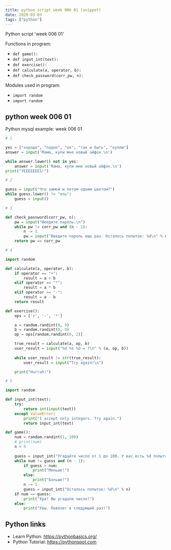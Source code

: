 ```yaml
---
title: python script week 006 01 (snippet)
date: 2020-03-03
tags: ["python"]
---
```

Python script 'week 006 01'

Functions in program: 
* `def game():`
* `def input_int(text):`
* `def exercise():`
* `def calculate(a, operator, b):`
* `def check_password(corr_pw, n):`

Modules used in program: 
* `import random`
* `import random`

## python week 006 01

Python mysql example: week 006 01

```python
# 1

yes = ["хорошо", "ладно", "ок", "так и быть", "куплю"]
answer = input('Мама, купи мне новый айфон.\n')

while answer.lower() not in yes:
    answer = input('Мама, купи мне новый айфон.\n')
print("YEEEEEEES!")

# 2

guess = input("Что зимой и летом одним цветом?")
while guess.lower() != "ель":
    guess = input()

# 3

def check_password(corr_pw, n):
    pw = input("Введите пароль.\n")
    while pw != corr_pw and (n - 1):
        n -= 1
        pw = input("Введите пароль еще раз. Осталось попыток: %d\n" % n)
    return pw == corr_pw

# 4

import random

def calculate(a, operator, b):
    if operator == "+":
        result = a + b
    elif operator == "*":
        result = a * b
    elif operator == "-":
        result = a - b
    return result

def exercise():
    ops = ['+', '-', '*']

    a = random.randint(0, 9)
    b = random.randint(0, 9)
    op = ops[random.randint(0, 2)]

    true_result = calculate(a, op, b)
    user_result = input("%d %s %d = ?\n" % (a, op, b))
    
    while user_result != str(true_result):
        user_result = input("Try again!\n")

    print("Hurrah!")

# 5

import random

def input_int(text):
    try:
        return int(input(text))
    except ValueError:
        print("I accept only integers. Try again.")
        return input_int(text)

def game():
    num = random.randint(1, 100)
    # print(num)
    n = 5
    
    guess = input_int("Угадайте число от 1 до 100. У вас есть %d попыток.\n" % n)
    while num != guess and (n - 1):
        if guess > num:
            print("Меньше!")
        else:
            print("Больше!")
        n -= 1
        guess = input_int("Осталось попыток: %d\n" % n)
    if num == guess:
        print("Ура! Вы угадали число!")
    else:
        print("Увы. Повезет в следующий раз!")


```

## Python links

- Learn Python: https://pythonbasics.org/
- Python Tutorial: https://pythonspot.com
